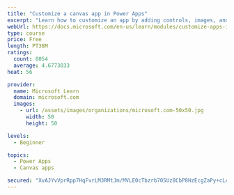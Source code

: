 ```yaml
---
title: "Customize a canvas app in Power Apps"
excerpt: "Learn how to customize an app by adding controls, images, and logic."
webUrl: https://docs.microsoft.com/en-us/learn/modules/customize-apps-in-powerapps/
type: course
price: Free
length: PT38M
ratings:
  count: 8054
  average: 4.6773033
heat: 56

provider:
  name: Microsoft Learn
  domain: microsoft.com
  images:
    - url: /assets/images/organizations/microsoft.com-50x50.jpg
      width: 50
      height: 50

levels:
  - Beginner

topics:
  - Power Apps
  - Canvas apps

secured: "XvAJYvVprRpp7HqFvrLM3RMtJm/MVLE0cTbzrb705Uz8CbP8HzEcgZaPy+cLcGsktTCJKCCsAfHlUgCrnhByvGb0htPssHy5gQ9lVSSp8VdRthR+u7OOBm+MGGl4Cb2w1LXsZdJwfCNB4eCQFhRoOsveVWT6qNCo3/+4BSmctyJAdKHDSl4r4MdkAUkM41I+QKGxnjMMCdwGfTTWe8KQ/PidZ+xcP4h+TqWul9d4hFQY8c2yvMLQP7pCpovW33AaZc1F19Xb5CRNcQChH6QCVUyO4j9WgaJ5dd2RL/j6DM9eDImA/O59NKOR165C7xhIvhqjxSz9+NDXA9jvop5ajm08K549IIXEfXWn9kL9STMhMrigFQhwAd2hi7nDXoT28Dt9Gkn2LUxSO0xKL7hSLqJc+GgGf9vUHAyY8oPkB6o=;yzros+91vE3z6a0Wi5M8tQ=="
---
```


